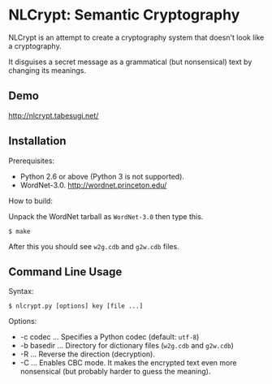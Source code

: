 NLCrypt: Semantic Cryptography
==============================

NLCrypt is an attempt to create a cryptography system
that doesn't look like a cryptography.

It disguises a secret message as a grammatical (but nonsensical) text
by changing its meanings.

Demo
----

http://nlcrypt.tabesugi.net/

Installation
------------

Prerequisites:

* Python 2.6 or above (Python 3 is not supported).
* WordNet-3.0. http://wordnet.princeton.edu/

How to build:

Unpack the WordNet tarball as `WordNet-3.0` then type this.

    $ make

After this you should see `w2g.cdb` and `g2w.cdb` files.


Command Line Usage
------------------

Syntax:

    $ nlcrypt.py [options] key [file ...]

Options:

 * -c codec ... Specifies a Python codec (default: `utf-8`)
 * -b basedir ... Directory for dictionary files (`w2g.cdb` and `g2w.cdb`)
 * -R ... Reverse the direction (decryption).
 * -C ... Enables CBC mode. It makes the encrypted text even more nonsensical
   (but probably harder to guess the meaning).
